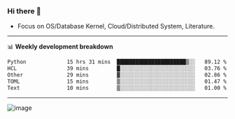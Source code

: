 ### Hi there 👋
<!-- * Daily Meditation via Leetcode/Competitive-Programming. -->
* Focus on OS/Database Kernel, Cloud/Distributed System, Literature.

-------

📊 **Weekly development breakdown**
<!--START_SECTION:waka-->

```txt
Python             15 hrs 31 mins  ██████████████████████▒░░   89.12 %
HCL                39 mins         █░░░░░░░░░░░░░░░░░░░░░░░░   03.76 %
Other              29 mins         ▓░░░░░░░░░░░░░░░░░░░░░░░░   02.86 %
TOML               15 mins         ▒░░░░░░░░░░░░░░░░░░░░░░░░   01.47 %
Text               10 mins         ▒░░░░░░░░░░░░░░░░░░░░░░░░   01.00 %
```

<!--END_SECTION:waka-->

-------

<!-- [![Leetcode Stats](https://leetcard.jacoblin.cool/hzhang413?font=Fira+Mono)](https://leetcode.com/fxrc) -->
![image](./cyberpunk-ghost-in-the-shell.gif)
<!--![image](./gis-archive.png)-->

